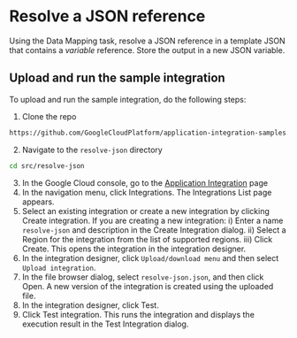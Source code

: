 # Resolve a JSON reference

Using the Data Mapping task, resolve a JSON reference in a template JSON that contains a $variable$ reference. Store the output in a new JSON variable.

## Upload and run the sample integration

To upload and run the sample integration, do the following steps:

1) Clone the repo 
```sh
https://github.com/GoogleCloudPlatform/application-integration-samples.git
```
2) Navigate to the `resolve-json` directory
```sh
cd src/resolve-json
```
3) In the Google Cloud console, go to the [Application Integration](https://console.cloud.google.com/integrations?_ga=2.161317246.2144651509.1683660420-1351281240.1683660420) page
4) In the navigation menu, click Integrations. The Integrations List page appears.
5) Select an existing integration or create a new integration by clicking Create integration.
If you are creating a new integration:
    i) Enter a name `resolve-json` and description in the Create Integration dialog.
    ii) Select a Region for the integration from the list of supported regions.
    iii) Click Create.
This opens the integration in the integration designer.
6) In the integration designer, click `Upload/download menu` and then select `Upload integration`.
7) In the file browser dialog, select `resolve-json.json`, and then click Open. A new version of the integration is created using the uploaded file.
8) In the integration designer, click Test.
9) Click Test integration. This runs the integration and displays the execution result in the Test Integration dialog.

